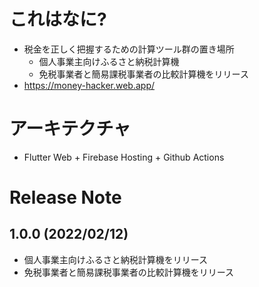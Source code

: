 # これはなに?

- 税金を正しく把握するための計算ツール群の置き場所
  - 個人事業主向けふるさと納税計算機
  - 免税事業者と簡易課税事業者の比較計算機をリリース
- https://money-hacker.web.app/

# アーキテクチャ

- Flutter Web + Firebase Hosting + Github Actions

# Release Note

## 1.0.0 (2022/02/12)

- 個人事業主向けふるさと納税計算機をリリース
- 免税事業者と簡易課税事業者の比較計算機をリリース
